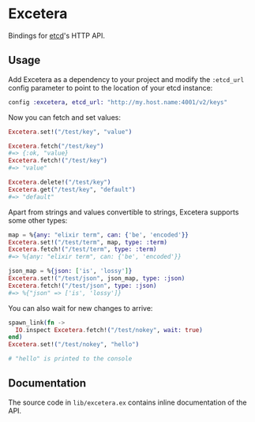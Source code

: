 Excetera
========

Bindings for [etcd][1]'s HTTP API.

  [1]: https://github.com/coreos/etcd


## Usage

Add Excetera as a dependency to your project and modify the `:etcd_url`
config parameter to point to the location of your etcd instance:

```elixir
config :excetera, etcd_url: "http://my.host.name:4001/v2/keys"
```

Now you can fetch and set values:

```elixir
Excetera.set!("/test/key", "value")

Excetera.fetch("/test/key")
#=> {:ok, "value}
Excetera.fetch!("/test/key")
#=> "value"

Excetera.delete!("/test/key")
Excetera.get("/test/key", "default")
#=> "default"
```

Apart from strings and values convertible to strings, Excetera supports some
other types:

```elixir
map = %{any: "elixir term", can: {'be', 'encoded'}}
Excetera.set!("/test/term", map, type: :term)
Excetera.fetch!("/test/term", type: :term)
#=> %{any: "elixir term", can: {'be', 'encoded'}}

json_map = %{json: ['is', 'lossy']}
Excetera.set!("/test/json", json_map, type: :json)
Excetera.fetch!("/test/json", type: :json)
#=> %{"json" => ['is', 'lossy']}
```

You can also wait for new changes to arrive:

```elixir
spawn_link(fn ->
  IO.inspect Excetera.fetch!("/test/nokey", wait: true)
end)
Excetera.set!("/test/nokey", "hello")

# "hello" is printed to the console
```

## Documentation

The source code in `lib/excetera.ex` contains inline documentation of the API.
